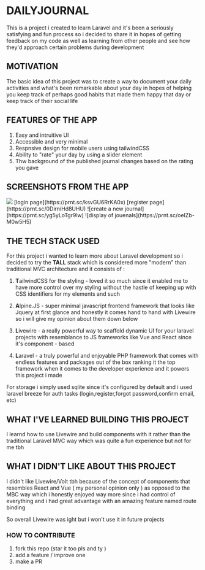 # DAILYJOURNAL

This is a project i created to learn Laravel and it's been a seriously satisfying and fun process so i decided to share it in hopes of getting feedback on my code as well as learning from other people and see how they'd approach certain problems during development

## MOTIVATION

The basic idea of this project was to create a way to document your daily activities and what's been remarkable about your day in hopes of helping you keep track of perhaps good habits that made them happy that day or keep track of their social life

## FEATURES OF THE APP

1. Easy and intruitive UI
2. Accessible and very minimal
3. Respnsive design for mobile users using tailwindCSS
4. Ability to "rate" your day by using a slider element
5. Thw background of the published journal changes based on the rating you gave

## SCREENSHOTS FROM THE APP

<img src = "https://prnt.sc/X7-RJMxOAhRo"/>
[login page](https://prnt.sc/ksvGU6RrKA0x)
[register page](https://prnt.sc/0DirniHd8UHU)
![create a new journal](https://prnt.sc/yg5yLoTgr9lw)
![display of jouenals](https://prnt.sc/oeIZb-M0w5H5)

## THE TECH STACK USED

For this project i wanted to learn more about Laravel development so i decided to try the **TALL** stack which is considered more "modern" than traditional MVC architecture and it consists of :

1. **T**ailwindCSS for the styling - loved it so much since it enabled me to have more control over my styling without the hastle of keeping up with CSS identifiers for my elements and such

2. **A**lpine.JS - super minimal javascript frontend framework that looks like Jquery at first glance and honestly it comes hand to hand with Livewire so i will give my opinion about them down below

3. **L**ivewire - a really powerful way to scaffold dynamic UI for your laravel projects with resemblance to JS frameworks like Vue and React since it's component - based

4. **L**aravel - a truly powerful and enjoyable PHP framework that comes with endless features and packages out of the box ranking it the top framework when it comes to the developer experience and it powers this project i made

For storage i simply used sqlite since it's configured by default and i used laravel breeze for auth tasks (login,register,forgot password,confirm email, etc)

## WHAT I'VE LEARNED BUILDING THIS PROJECT

I learnd how to use Livewire and build components with it rather than the traditional Laravel MVC way which was quite a fun experience but not for me tbh

## WHAT I DIDN'T LIKE ABOUT THIS PROJECT

I didn't like Livewire/Volt tbh because of the concept of components that resembles React and Vue ( my personal opinion only ) as opposed to the MBC way which i honestly enjoyed way more since i had control of everything and i had great advantage with an amazing feature named route binding

So overall Livewire was ight but i won't use it in future projects

### HOW TO CONTRIBUTE

1. fork this repo (star it too pls and ty )
2. add a feature / improve one
3. make a PR
